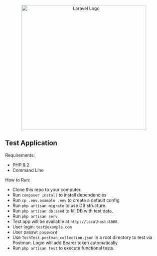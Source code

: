 <p align="center"><a href="https://laravel.com" target="_blank"><img src="https://raw.githubusercontent.com/laravel/art/master/logo-lockup/5%20SVG/2%20CMYK/1%20Full%20Color/laravel-logolockup-cmyk-red.svg" width="400" alt="Laravel Logo"></a></p>


## Test Application

Requirements:
- PHP 8.2
- Command Line


How to Run:

- Clone this repo to your computer.
- Run ```composer install``` to install dependencies
- Run ```cp .env.example .env``` to create a default config
- Run ```php artisan migrate``` to use DB structure.
- Run ```php artisan db:seed``` to fill DB with test data.
- Run ```php artisan serv```.
- Test app will be available at ```http://localhost:8000```.
- User login: ```test@example.com```
- User passw: ```password```
- Use ```TechTest.postman_collection.json``` in a root directory to test via Postman. Login will add Bearer token automatically
- Run ```php artisan test``` to execute functional tests.

